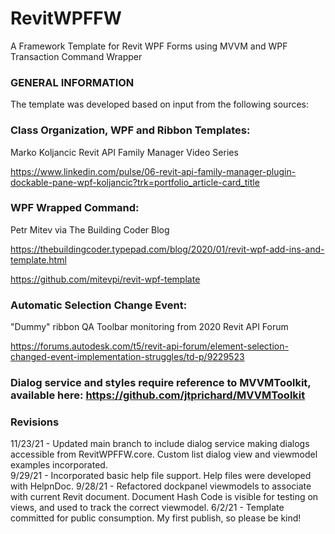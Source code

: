 # RevitWPFFW
A Framework Template for Revit WPF Forms using MVVM and WPF Transaction Command Wrapper

### GENERAL INFORMATION
The template was developed based on input from the following sources:

### Class Organization, WPF and Ribbon Templates: 
  Marko Koljancic Revit API Family Manager Video Series
  
  https://www.linkedin.com/pulse/06-revit-api-family-manager-plugin-dockable-pane-wpf-koljancic?trk=portfolio_article-card_title
  
### WPF Wrapped Command:
  Petr Mitev via The Building Coder Blog
  
  https://thebuildingcoder.typepad.com/blog/2020/01/revit-wpf-add-ins-and-template.html
  
  https://github.com/mitevpi/revit-wpf-template
  
### Automatic Selection Change Event:
  "Dummy" ribbon QA Toolbar monitoring from 2020 Revit API Forum
  
  https://forums.autodesk.com/t5/revit-api-forum/element-selection-changed-event-implementation-struggles/td-p/9229523

### Dialog service and styles require reference to MVVMToolkit, available here:  https://github.com/jtprichard/MVVMToolkit

### Revisions
11/23/21 - Updated main branch to include dialog service making dialogs accessible from RevitWPFFW.core.  Custom list dialog view and viewmodel examples incorporated.  
9/29/21 - Incorporated basic help file support.  Help files were developed with HelpnDoc.
9/28/21 - Refactored dockpanel viewmodels to associate with current Revit document.  Document Hash Code is visible for testing on views, and used to track the correct viewmodel.
6/2/21 - Template committed for public consumption.  My first publish, so please be kind!
  
